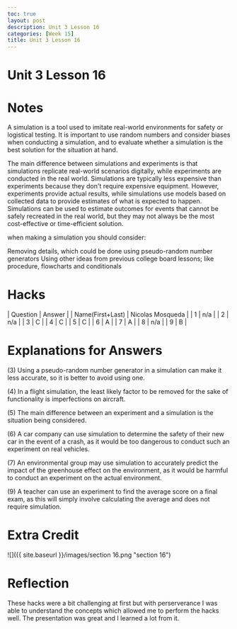 ```yaml
---
toc: true
layout: post
description: Unit 3 Lesson 16
categories: [Week 15]
title: Unit 3 Lesson 16
---
```

# Unit 3 Lesson 16

# Notes

A simulation is a tool used to imitate real-world environments for safety or logistical testing. It is important to use random numbers and consider biases when conducting a simulation, and to evaluate whether a simulation is the best solution for the situation at hand.

The main difference between simulations and experiments is that simulations replicate real-world scenarios digitally, while experiments are conducted in the real world. Simulations are typically less expensive than experiments because they don't require expensive equipment. However, experiments provide actual results, while simulations use models based on collected data to provide estimates of what is expected to happen. Simulations can be used to estimate outcomes for events that cannot be safely recreated in the real world, but they may not always be the most cost-effective or time-efficient solution.

when making a simulation you should consider:

Removing details, which could be done using pseudo-random number generators
Using other ideas from previous college board lessons; like procedure, flowcharts and conditionals

# Hacks

| Question | Answer |
| Name(First+Last) | Nicolas Mosqueda |
| 1 | n/a |
| 2 | n/a |
| 3 | C |
| 4 | C |
| 5 | C |
| 6 | A |
| 7 | A |
| 8 | n/a |
| 9 | B |

# Explanations for Answers

(3) Using a pseudo-random number generator in a simulation can make it less accurate, so it is better to avoid using one.

(4) In a flight simulation, the least likely factor to be removed for the sake of functionality is imperfections on aircraft.

(5) The main difference between an experiment and a simulation is the situation being considered.

(6) A car company can use simulation to determine the safety of their new car in the event of a crash, as it would be too dangerous to conduct such an experiment on real vehicles.

(7) An environmental group may use simulation to accurately predict the impact of the greenhouse effect on the environment, as it would be harmful to conduct an experiment on the actual environment.

(9) A teacher can use an experiment to find the average score on a final exam, as this will simply involve calculating the average and does not require simulation.

# Extra Credit

![]({{ site.baseurl }}/images/section 16.png "section 16")


# Reflection

These hacks were a bit challenging at first but with perserverance I was able to understand the concepts which allowed me to perform the hacks well. The presentation was great and I learned a lot from it.